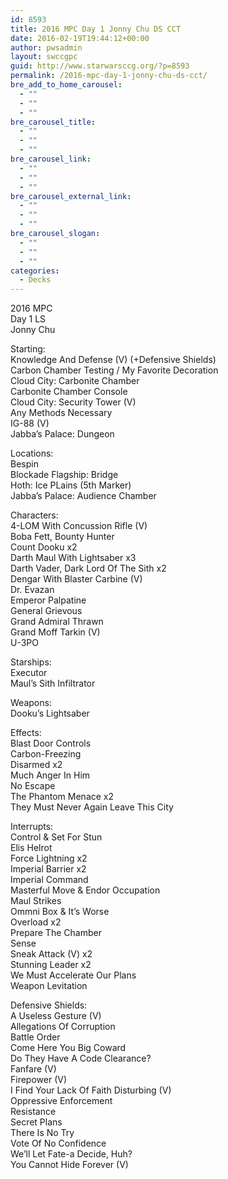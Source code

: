 ```yaml
---
id: 8593
title: 2016 MPC Day 1 Jonny Chu DS CCT
date: 2016-02-19T19:44:12+00:00
author: pwsadmin
layout: swccgpc
guid: http://www.starwarsccg.org/?p=8593
permalink: /2016-mpc-day-1-jonny-chu-ds-cct/
bre_add_to_home_carousel:
  - ""
  - ""
  - ""
bre_carousel_title:
  - ""
  - ""
  - ""
bre_carousel_link:
  - ""
  - ""
  - ""
bre_carousel_external_link:
  - ""
  - ""
  - ""
bre_carousel_slogan:
  - ""
  - ""
  - ""
categories:
  - Decks
---
```

2016 MPC  
Day 1 LS  
Jonny Chu

Starting:  
Knowledge And Defense (V) (+Defensive Shields)  
Carbon Chamber Testing / My Favorite Decoration  
Cloud City: Carbonite Chamber  
Carbonite Chamber Console  
Cloud City: Security Tower (V)  
Any Methods Necessary  
IG-88 (V)  
Jabba&#8217;s Palace: Dungeon

Locations:  
Bespin  
Blockade Flagship: Bridge  
Hoth: Ice PLains (5th Marker)  
Jabba&#8217;s Palace: Audience Chamber

Characters:  
4-LOM With Concussion Rifle (V)  
Boba Fett, Bounty Hunter  
Count Dooku x2  
Darth Maul With Lightsaber x3  
Darth Vader, Dark Lord Of The Sith x2  
Dengar With Blaster Carbine (V)  
Dr. Evazan  
Emperor Palpatine  
General Grievous  
Grand Admiral Thrawn  
Grand Moff Tarkin (V)  
U-3PO

Starships:  
Executor  
Maul&#8217;s Sith Infiltrator

Weapons:  
Dooku&#8217;s Lightsaber

Effects:  
Blast Door Controls  
Carbon-Freezing  
Disarmed x2  
Much Anger In Him  
No Escape  
The Phantom Menace x2  
They Must Never Again Leave This City

Interrupts:  
Control & Set For Stun  
Elis Helrot  
Force Lightning x2  
Imperial Barrier x2  
Imperial Command  
Masterful Move & Endor Occupation  
Maul Strikes  
Ommni Box & It&#8217;s Worse  
Overload x2  
Prepare The Chamber  
Sense  
Sneak Attack (V) x2  
Stunning Leader x2  
We Must Accelerate Our Plans  
Weapon Levitation

Defensive Shields:  
A Useless Gesture (V)  
Allegations Of Corruption  
Battle Order  
Come Here You Big Coward  
Do They Have A Code Clearance?  
Fanfare (V)  
Firepower (V)  
I Find Your Lack Of Faith Disturbing (V)  
Oppressive Enforcement  
Resistance  
Secret Plans  
There Is No Try  
Vote Of No Confidence  
We&#8217;ll Let Fate-a Decide, Huh?  
You Cannot Hide Forever (V)